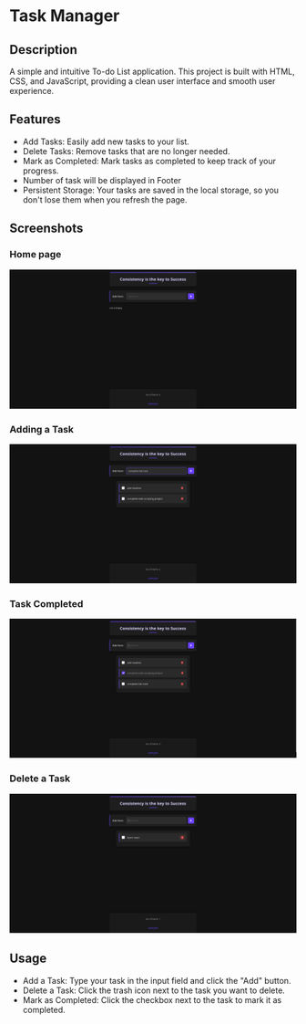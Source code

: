 # Task Manager

## Description

A simple and intuitive To-do List application. This project is built with HTML, CSS, and JavaScript, providing a clean user interface and smooth user experience.

## Features
- Add Tasks: Easily add new tasks to your list.
- Delete Tasks: Remove tasks that are no longer needed.
- Mark as Completed: Mark tasks as completed to keep track of your progress.
- Number of task will be displayed in Footer
- Persistent Storage: Your tasks are saved in the local storage, so you don't lose them when you refresh the page.

## Screenshots
### Home page
![Home page](images/home.png)

### Adding a Task
![Add page](images/add.png)

### Task Completed
![Mark page](images/mark.png)

### Delete a Task
![Mark page](images/delete.png)

## Usage

- Add a Task: Type your task in the input field and click the "Add" button.
- Delete a Task: Click the trash icon next to the task you want to delete.
- Mark as Completed: Click the checkbox next to the task to mark it as completed.
